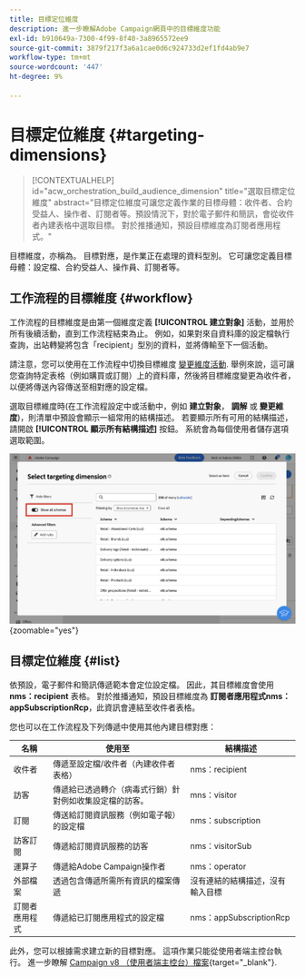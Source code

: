 ```yaml
---
title: 目標定位維度
description: 進一步瞭解Adobe Campaign網頁中的目標維度功能
exl-id: b910649a-7300-4f99-8f40-3a8965572ee9
source-git-commit: 3879f217f3a6a1cae0d6c924733d2ef1fd4ab9e7
workflow-type: tm+mt
source-wordcount: '447'
ht-degree: 9%

---
```


# 目標定位維度 {#targeting-dimensions}

>[!CONTEXTUALHELP]
>id="acw_orchestration_build_audience_dimension"
>title="選取目標定位維度"
>abstract="目標定位維度可讓您定義作業的目標母體：收件者、合約受益人、操作者、訂閱者等。預設情況下，對於電子郵件和簡訊，會從收件者內建表格中選取目標。 對於推播通知，預設目標維度為訂閱者應用程式。"

目標維度，亦稱為。 目標對應，是作業正在處理的資料型別。 它可讓您定義目標母體：設定檔、合約受益人、操作員、訂閱者等。

## 工作流程的目標維度 {#workflow}

工作流程的目標維度是由第一個維度定義 **[!UICONTROL 建立對象]** 活動，並用於所有後續活動，直到工作流程結束為止。 例如，如果對來自資料庫的設定檔執行查詢，出站轉變將包含「recipient」型別的資料，並將傳輸至下一個活動。

請注意，您可以使用在工作流程中切換目標維度 [變更維度活動](../workflows/activities/change-dimension.md). 舉例來說，這可讓您查詢特定表格（例如購買或訂閱）上的資料庫，然後將目標維度變更為收件者，以便將傳送內容傳送至相對應的設定檔。

選取目標維度時(在工作流程設定中或活動中，例如 **建立對象**， **調解** 或 **變更維度**)，則清單中預設會顯示一組常用的結構描述。 若要顯示所有可用的結構描述，請開啟 **[!UICONTROL 顯示所有結構描述]** 按鈕。 系統會為每個使用者儲存選項選取範圍。

![](assets/targeting-dimension-show-all.png){zoomable=&quot;yes&quot;}

## 目標定位維度 {#list}

依預設，電子郵件和簡訊傳遞範本會定位設定檔。 因此，其目標維度會使用 **nms：recipient** 表格。 對於推播通知，預設目標維度為 **訂閱者應用程式nms：appSubscriptionRcp**，此資訊會連結至收件者表格。

您也可以在工作流程及下列傳遞中使用其他內建目標對應：

| 名稱 | 使用至 | 結構描述 |
|---|---|---|
| 收件者 | 傳遞至設定檔/收件者（內建收件者表格） | nms：recipient |
| 訪客 | 傳遞給已透過轉介（病毒式行銷）針對例如收集設定檔的訪客。 | mns：visitor |
| 訂閱 | 傳送給訂閱資訊服務（例如電子報）的設定檔 | nms：subscription |
| 訪客訂閱 | 傳遞給訂閱資訊服務的訪客 | nms：visitorSub |
| 運算子 | 傳遞給Adobe Campaign操作者 | nms：operator |
| 外部檔案 | 透過包含傳遞所需所有資訊的檔案傳遞 | 沒有連結的結構描述，沒有輸入目標 |
| 訂閱者應用程式 | 傳遞給已訂閱應用程式的設定檔 | nms：appSubscriptionRcp |

此外，您可以根據需求建立新的目標對應。 這項作業只能從使用者端主控台執行。 進一步瞭解 [Campaign v8 （使用者端主控台）檔案](https://experienceleague.adobe.com/docs/campaign/campaign-v8/audience/add-profiles/target-mappings.html#new-mapping){target="_blank"}.
